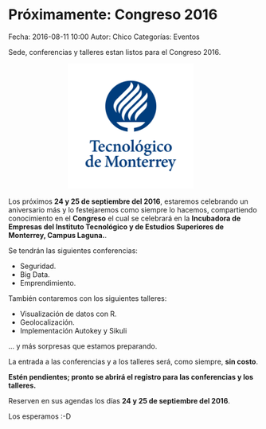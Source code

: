 Próximamente: Congreso 2016
==================================

Fecha: 2016-08-11 10:00
Autor:  Chico
Categorías: Eventos

Sede, conferencias y talleres estan listos para el Congreso 2016.

<center>
<img class="img-responsive" style="width:50%;height:auto;margin-right:12px;" src="2016-08-11-avances-congreso-2016/LogoTecVertical-03.png" alt="Sede Congreso 2016" width="325" height="250">
</center>

<!-- break -->

Los próximos **24 y 25 de septiembre del 2016**, estaremos celebrando un aniversario más y lo festejaremos como siempre lo hacemos, compartiendo conocimiento en el **Congreso** el cual se celebrará en la **Incubadora de Empresas del Instituto Tecnológico y de Estudios Superiores de Monterrey, Campus Laguna.**.

Se tendrán las siguientes conferencias:

* Seguridad.
* Big Data.
* Emprendimiento.

También contaremos con los siguientes talleres:

* Visualización de datos con R.
* Geolocalización.
* Implementación Autokey y Sikuli

... y más sorpresas que estamos preparando.

La entrada a las conferencias y a los talleres será, como siempre, **sin costo**.

**Estén pendientes; pronto se abrirá el registro para las conferencias y los talleres.**

Reserven en sus agendas los días **24 y 25 de septiembre del 2016**.

Los esperamos :-D
